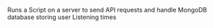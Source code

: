 Runs a Script on a server to send API requests and handle MongoDB database storing user Listening times

